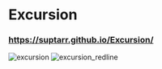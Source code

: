 # Excursion
### https://suptarr.github.io/Excursion/
![excursion](https://user-images.githubusercontent.com/74394547/174483565-2f6a31b4-804f-430d-9e2d-9be009dfc96e.png)
![excursion_redline](https://user-images.githubusercontent.com/74394547/174483571-05faea7d-7e95-49c6-9640-586aba383b3d.png)
